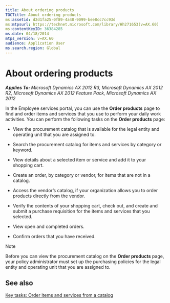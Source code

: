 ```yaml
---
title: About ordering products
TOCTitle: About ordering products
ms:assetid: d2d1fa25-0f89-4a40-9099-bee8cc7cc93d
ms:mtpsurl: https://technet.microsoft.com/library/Hh271653(v=AX.60)
ms:contentKeyID: 36384285
ms.date: 04/18/2014
mtps_version: v=AX.60
audience: Application User
ms.search.region: Global
---
```


# About ordering products 


_**Applies To:** Microsoft Dynamics AX 2012 R3, Microsoft Dynamics AX 2012 R2, Microsoft Dynamics AX 2012 Feature Pack, Microsoft Dynamics AX 2012_

In the Employee services portal, you can use the **Order products** page to find and order items and services that you use to perform your daily work activities. You can perform the following tasks on the **Order products** page:

  - View the procurement catalog that is available for the legal entity and operating unit that you are assigned to.

  - Search the procurement catalog for items and services by category or keyword.

  - View details about a selected item or service and add it to your shopping cart.

  - Create an order, by category or vendor, for items that are not in a catalog.

  - Access the vendor’s catalog, if your organization allows you to order products directly from the vendor.

  - Verify the contents of your shopping cart, check out, and create and submit a purchase requisition for the items and services that you selected.

  - View open and completed orders.

  - Confirm orders that you have received.


> [!NOTE]
> <P>Before you can view the procurement catalog on the <STRONG>Order products</STRONG> page, your policy administrator must set up the purchasing policies for the legal entity and operating unit that you are assigned to.</P>



## See also

[Key tasks: Order items and services from a catalog](key-tasks-order-items-and-services-from-a-catalog.md)

  


